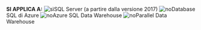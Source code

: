 <Token>**SI APPLICA A:** ![sì](media/yes.png)SQL Server (a partire dalla versione 2017) ![no](media/no.png)Database SQL di Azure ![no](media/no.png)Azure SQL Data Warehouse ![no](media/no.png)Parallel Data Warehouse </Token>
